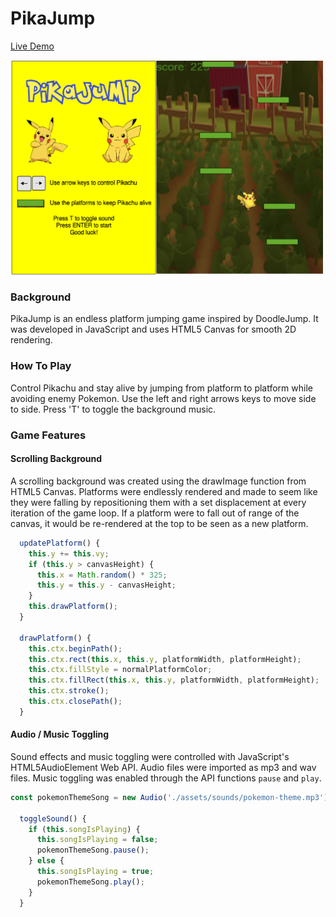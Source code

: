 # PikaJump

[Live Demo](https://parkjphilip.github.io/pikaJump)

<img src="assets/readmepic.png" width="500">


### Background

PikaJump is an endless platform jumping game inspired by DoodleJump. It was developed in JavaScript and uses HTML5 Canvas for smooth 2D rendering.

### How To Play
Control Pikachu and stay alive by jumping from platform to platform while avoiding enemy Pokemon. Use the left and right arrows keys to move side to side. Press 'T' to toggle the background music.

### Game Features

#### Scrolling Background

A scrolling background was created using the drawImage function from HTML5 Canvas. Platforms were endlessly rendered and made to seem like they were falling by repositioning them with a set displacement at every iteration of the game loop. If a platform were to fall out of range of the canvas, it would be re-rendered at the top to be seen as a new platform.

```javascript
  updatePlatform() {
    this.y += this.vy;
    if (this.y > canvasHeight) {
      this.x = Math.random() * 325;
      this.y = this.y - canvasHeight;
    }
    this.drawPlatform();
  }

  drawPlatform() {
    this.ctx.beginPath();
    this.ctx.rect(this.x, this.y, platformWidth, platformHeight);
    this.ctx.fillStyle = normalPlatformColor;
    this.ctx.fillRect(this.x, this.y, platformWidth, platformHeight);
    this.ctx.stroke();
    this.ctx.closePath();
  }
```

#### Audio / Music Toggling

Sound effects and music toggling were controlled with JavaScript's HTML5AudioElement Web API. Audio files were imported as mp3 and wav files. Music toggling was enabled through the API functions `pause` and `play`.

```javascript
const pokemonThemeSong = new Audio('./assets/sounds/pokemon-theme.mp3');

  toggleSound() {
    if (this.songIsPlaying) {
      this.songIsPlaying = false;
      pokemonThemeSong.pause();
    } else {
      this.songIsPlaying = true;
      pokemonThemeSong.play();
    }
  }
```
